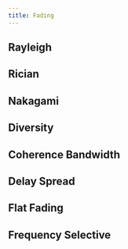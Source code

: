 ```yaml
---
title: Fading
---
```

## Rayleigh

## Rician

## Nakagami

## Diversity

## Coherence Bandwidth

## Delay Spread

## Flat Fading

## Frequency Selective